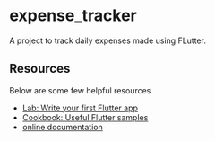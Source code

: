 # expense_tracker

A project to track daily expenses made using FLutter.

## Resources

Below are some few helpful resources

- [Lab: Write your first Flutter app](https://docs.flutter.dev/get-started/codelab)
- [Cookbook: Useful Flutter samples](https://docs.flutter.dev/cookbook)
- [online documentation](https://docs.flutter.dev/)
